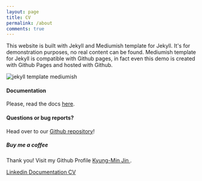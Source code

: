 ```yaml
---
layout: page
title: CV
permalink: /about
comments: true
---
```


<div class="row justify-content-between">
<div class="col-md-8 pr-5">

<p>This website is built with Jekyll and Mediumish template for Jekyll. It's for demonstration purposes, no real content can be found. Mediumish template for Jekyll is compatible with Github pages, in fact even this demo is created with Github Pages and hosted with Github.</p>

<p class="mb-5"><img class="shadow-lg" src="{{site.baseurl}}/assets/images/mediumish-jekyll-template.png" alt="jekyll template mediumish" /></p>
<h4>Documentation</h4>

<p>Please, read the docs <a href="https://bootstrapstarter.com/bootstrap-templates/template-mediumish-bootstrap-jekyll/">here</a>.</p>

<h4>Questions or bug reports?</h4>

<p>Head over to our <a href="https://github.com/wowthemesnet/mediumish-theme-jekyll">Github repository</a>!</p>

</div>

<div class="col-md-4">

<div class="sticky-top sticky-top-80">
<h5>Buy me a coffee</h5>

<p>Thank you! Visit my Github Profile <a target="_blank" href="https://github.com/KyungMinJin">Kyung-Min Jin <i class="fa fa-github-square"></i></a>.</p>

<a target="_blank" href="https://www.linkedin.com/in/경민-%E2%80%8D진-34594b1b7/" class="btn btn-primary">Linkedin <i class="fa fa-linkedin-square"></i></a> <a target="_blank" href="https://kyungminjin.github.io/CV.pdf" class="btn btn-white">Documentation CV</a>

</div>
</div>
</div>
